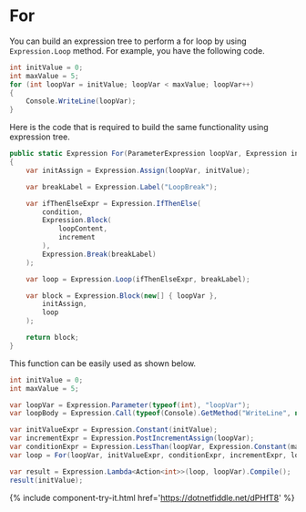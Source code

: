 # For

You can build an expression tree to perform a for loop by using `Expression.Loop` method. For example, you have the following code.

```csharp
int initValue = 0;
int maxValue = 5;
for (int loopVar = initValue; loopVar < maxValue; loopVar++)
{
    Console.WriteLine(loopVar);
}
```

Here is the code that is required to build the same functionality using expression tree. 

```csharp
public static Expression For(ParameterExpression loopVar, Expression initValue, Expression condition, Expression increment, Expression loopContent)
{
    var initAssign = Expression.Assign(loopVar, initValue);

    var breakLabel = Expression.Label("LoopBreak");

    var ifThenElseExpr = Expression.IfThenElse(
        condition,
        Expression.Block(
            loopContent,
            increment
        ),
        Expression.Break(breakLabel)
    );

    var loop = Expression.Loop(ifThenElseExpr, breakLabel);

    var block = Expression.Block(new[] { loopVar },
        initAssign,
        loop
    );

    return block;
}
```

This function can be easily used as shown below.

```csharp
int initValue = 0;
int maxValue = 5;

var loopVar = Expression.Parameter(typeof(int), "loopVar");
var loopBody = Expression.Call(typeof(Console).GetMethod("WriteLine", new[] { typeof(int) }), loopVar);

var initValueExpr = Expression.Constant(initValue);
var incrementExpr = Expression.PostIncrementAssign(loopVar);
var conditionExpr = Expression.LessThan(loopVar, Expression.Constant(maxValue));
var loop = For(loopVar, initValueExpr, conditionExpr, incrementExpr, loopBody);

var result = Expression.Lambda<Action<int>>(loop, loopVar).Compile();
result(initValue);
```

{% include component-try-it.html href='https://dotnetfiddle.net/dPHfT8' %}